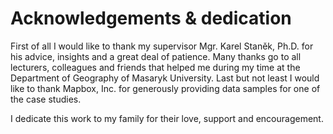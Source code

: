 # Acknowledgements & dedication

First of all I would like to thank my supervisor Mgr. Karel Staněk, Ph.D. for his advice, insights and a great deal of patience. Many thanks go to all lecturers, colleagues and friends that helped me during my time at the Department of Geography of Masaryk University. Last but not least I would like to thank Mapbox, Inc. for generously providing data samples for one of the case studies.

I dedicate this work to my family for their love, support and encouragement.
